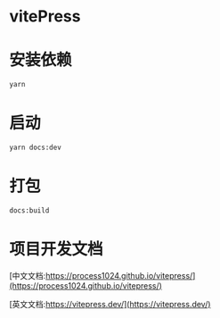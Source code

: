 # vitePress

# 安装依赖

```txt
yarn
```
# 启动

```txt
yarn docs:dev
```

# 打包

```txt
docs:build
```

# 项目开发文档

[中文文档:https://process1024.github.io/vitepress/](https://process1024.github.io/vitepress/)

[英文文档:https://vitepress.dev/](https://vitepress.dev/)